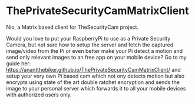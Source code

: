 # ThePrivateSecurityCamMatrixClient
Nio, a Matrix based client for TheSecurityCam project. 

Would you love to put your RaspberryPi to use as a Private Security Camera, but not sure how to setup the server and fetch the captured image/video from the Pi or even better make your Pi detect a motion and send only relevant images to an free app on your mobile device? 
Go to my guide her: https://anantthebiker.github.io/ThePrivateSecurityCamMatrixClient/ and setup your very own Pi based cam which not ony detects motion but also encrypts using state of the art double ratchet encryption and sends the image to your personal server which forwards it to all your mobile devices with authorized users only.

